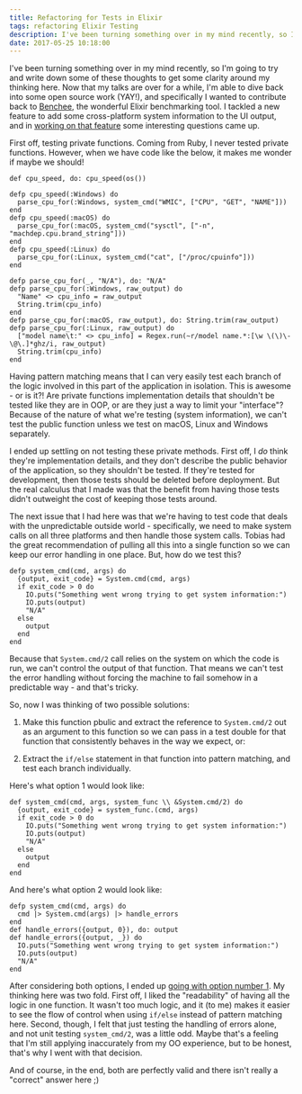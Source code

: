 ```yaml
---
title: Refactoring for Tests in Elixir 
tags: refactoring Elixir Testing
description: I've been turning something over in my mind recently, so I'm going to try and write down some of these thoughts to get some clarity around my thinking here. Now that my talks are over for a while, I'm able to dive back 
date: 2017-05-25 10:18:00
---
```


I've been turning something over in my mind recently, so I'm going to try and write down some of these thoughts to get some clarity around my thinking here. Now that my talks are over for a while, I'm able to dive back into some open source work (YAY!), and specifically I wanted to contribute back to [Benchee](https://github.com/PragTob/benchee), the wonderful Elixir benchmarking tool. I tackled a new feature to add some cross-platform system information to the UI output, and in [working on that feature](https://github.com/PragTob/benchee/commit/6bf18013e746ce2211f765059956dda03721650f) some interesting questions came up.

First off, testing private functions. Coming from Ruby, I never tested private functions. However, when we have code like the below, it makes me wonder if maybe we should!

```
def cpu_speed, do: cpu_speed(os())

defp cpu_speed(:Windows) do
  parse_cpu_for(:Windows, system_cmd("WMIC", ["CPU", "GET", "NAME"]))
end
defp cpu_speed(:macOS) do
  parse_cpu_for(:macOS, system_cmd("sysctl", ["-n", "machdep.cpu.brand_string"]))
end
defp cpu_speed(:Linux) do
  parse_cpu_for(:Linux, system_cmd("cat", ["/proc/cpuinfo"]))
end

defp parse_cpu_for(_, "N/A"), do: "N/A"
defp parse_cpu_for(:Windows, raw_output) do
  "Name" <> cpu_info = raw_output
  String.trim(cpu_info)
end
defp parse_cpu_for(:macOS, raw_output), do: String.trim(raw_output)
defp parse_cpu_for(:Linux, raw_output) do
  ["model name\t:" <> cpu_info] = Regex.run(~r/model name.*:[\w \(\)\-\@\.]*ghz/i, raw_output)
  String.trim(cpu_info)
end
```

Having pattern matching means that I can very easily test each branch of the logic involved in this part of the application in isolation. This is awesome - or is it?! Are private functions implementation details that shouldn't be tested like they are in OOP, or are they just a way to limit your "interface"? Because of the nature of what we're testing (system information), we can't test the public function unless we test on macOS, Linux and Windows separately.

I ended up settling on not testing these private methods. First off, I _do_ think they're implementation details, and they don't describe the public behavior of the application, so they shouldn't be tested. If they're tested for development, then those tests should be deleted before deployment. But the real calculus that I made was that the benefit from having those tests didn't outweight the cost of keeping those tests around.

The next issue that I had here was that we're having to test code that deals with the unpredictable outside world - specifically, we need to make system calls on all three platforms and then handle those system calls. Tobias had the great recommendation of pulling all this into a single function so we can keep our error handling in one place. But, how do we test this? 

```
defp system_cmd(cmd, args) do
  {output, exit_code} = System.cmd(cmd, args)
  if exit_code > 0 do
    IO.puts("Something went wrong trying to get system information:")
    IO.puts(output)
    "N/A"
  else
    output
  end
end
```

Because that `System.cmd/2` call relies on the system on which the code is run, we can't control the output of that function. That means we can't test the error handling without forcing the machine to fail somehow in a predictable way - and that's tricky.

So, now I was thinking of two possible solutions:

1) Make this function pbulic and extract the reference to `System.cmd/2` out as an argument to this function so we can pass in a test double for that function that consistently behaves in the way we expect, or:

2) Extract the `if/else` statement in that function into pattern matching, and test each branch individually.

Here's what option 1 would look like:

```
def system_cmd(cmd, args, system_func \\ &System.cmd/2) do
  {output, exit_code} = system_func.(cmd, args)
  if exit_code > 0 do
    IO.puts("Something went wrong trying to get system information:")
    IO.puts(output)
    "N/A"
  else
    output
  end
end
```

And here's what option 2 would look like:

```
defp system_cmd(cmd, args) do
  cmd |> System.cmd(args) |> handle_errors
end
def handle_errors({output, 0}), do: output
def handle_errors({output, _}) do
  IO.puts("Something went wrong trying to get system information:")
  IO.puts(output)
  "N/A"
end
```

After considering both options, I ended up [going with option number 1](https://github.com/PragTob/benchee/pull/88). My thinking here was two fold. First off, I liked the "readability" of having all the logic in one function. It wasn't too much logic, and it (to me) makes it easier to see the flow of control when using `if/else` instead of pattern matching here. Second, though, I felt that just testing the handling of errors alone, and not unit testing `system_cmd/2`, was a little odd. Maybe that's a feeling that I'm still applying inaccurately from my OO experience, but to be honest, that's why I went with that decision.

And of course, in the end, both are perfectly valid and there isn't really a "correct" answer here ;)
